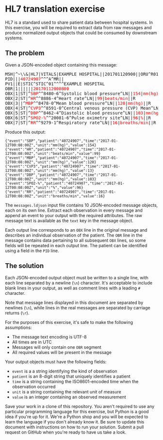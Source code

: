 # HL7 translation exercise

HL7 is a standard used to share patient data between hospital systems. In this exercise, you will be required to extract data from raw messages and produce normalized output objects that could be consumed by downstream systems.


## The problem

Given a JSON-encoded object containing this message:

<pre>MSH|^~\\&|HL7|VITALS|EXAMPLE HOSPITAL||201701120900||ORU^R01|53b3cd1ea11b448ebf99656f637e54e3|P|2.3||||||UNICODE UTF-8
PID|||<strong style="color:#f00;font-weight:normal">40724907</strong>^^^A^MR||
PV1||E|STIC^STIC^01^^^^EXAMPLE HOSPITAL
OBR|1||||||<strong style="color:#f00;font-weight:normal">20170112000800</strong>
OBX|1|ST|^<strong style="color:#f00;font-weight:normal">SBP</strong>^^8480-6^Systolic blood pressure^LN||<strong style="color:#f00;font-weight:normal">154</strong>|<strong style="color:#f00;font-weight:normal">mm(hg)</strong>||R
OBX|2|ST|^<strong style="color:#f00;font-weight:normal">HR</strong>^^8886-4^Heart rate^LN||<strong style="color:#f00;font-weight:normal">99</strong>|<strong style="color:#f00;font-weight:normal">beats/min</strong>||R
OBX|3||^<strong style="color:#f00;font-weight:normal">MBP</strong>^^8478-0^Mean blood pressure^LN||<strong style="color:#f00;font-weight:normal">120</strong>|<strong style="color:#f00;font-weight:normal">mm(hg)</strong>||R
OBX|4|ST|^<strong style="color:#f00;font-weight:normal">CVP3</strong>^^8591-0^Central venous pressure (CVP) Mean^LN||<strong style="color:#f00;font-weight:normal">13</strong>|<strong style="color:#f00;font-weight:normal">mm(hg)</strong>||R
OBX|5|ST|^<strong style="color:#f00;font-weight:normal">DBP</strong>^^8462-4^Diastolic blood pressure^LN||<strong style="color:#f00;font-weight:normal">103</strong>|<strong style="color:#f00;font-weight:normal">mm(hg)</strong>||R
OBX|6|ST|^<strong style="color:#f00;font-weight:normal">SPO2-%</strong>^^20081-6^Pulse oximetry site^LN||<strong style="color:#f00;font-weight:normal">96</strong>|<strong style="color:#f00;font-weight:normal">%</strong>||R
OBX|7|ST|^<strong style="color:#f00;font-weight:normal">RR</strong>^^9279-1^Respiratory rate^LN||<strong style="color:#f00;font-weight:normal">16</strong>|<strong style="color:#f00;font-weight:normal">breaths/min</strong>||R</pre>

Produce this output:

    {"event":"SBP","patient":"40724907","time":"2017-01-12T00:08:00Z","unit":"mm(hg)","value":154}
    {"event":"HR","patient":"40724907","time":"2017-01-12T00:08:00Z","unit":"beats/min","value":99}
    {"event":"MBP","patient":"40724907","time":"2017-01-12T00:08:00Z","unit":"mm(hg)","value":120}
    {"event":"CVP3","patient":"40724907","time":"2017-01-12T00:08:00Z","unit":"mm(hg)","value":13}
    {"event":"DBP","patient":"40724907","time":"2017-01-12T00:08:00Z","unit":"mm(hg)","value":103}
    {"event":"SPO2-%","patient":"40724907","time":"2017-01-12T00:08:00Z","unit":"%","value":96}
    {"event":"RR","patient":"40724907","time":"2017-01-12T00:08:00Z","unit":"breaths/min","value":16}

The `messages.ldjson` input file contains 10 JSON-encoded message objects, each on its own line. Extract each observation in every message and append an event to your output with the required attributes. The raw message text is available as the `text` key in the message object.

Each output line corresponds to an `OBX` line in the original message and describes an individual observation of the patient. The `OBR` line in the message contains data pertaining to all subsequent `OBX` lines, so some fields will be repeated in each output line. The patient can be identified using a field in the `PID` line.


## The solution

Each JSON-encoded output object must be written to a single line, with each line separated by a newline (`\n`) character. It's acceptable to include blank lines in your output, as well as comment lines with a leading `#` character.

Note that message lines displayed in this document are separated by newlines (`\n`), while lines in the real messages are separated by carriage returns (`\r`).

For the purposes of this exercise, it's safe to make the following assumptions:

  * The message text encoding is UTF-8
  * All times are in UTC
  * Messages will only contain one `OBR` segment
  * All required values will be present in the message

Your output objects must have the following fields:

  * `event` is a a string identifying the kind of observation
  * `patient` is an 8-digit string that uniquely identifies a patient
  * `time` is a string containing the ISO8601-encoded time when the observation occurred
  * `unit` is a string containing the relevant unit of measure
  * `value` is an integer containing an observed measurement

Save your work in a clone of this repository. You aren't required to use any particular programming language for this exercise, but Python is a good idea if you're up for it. We're a Python shop and you will be expected to learn the language if you don't already know it. Be sure to update this document with instructions on how to run your solution. Submit a pull request on GitHub when you're ready to have us take a look.
